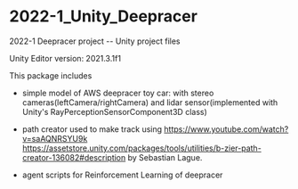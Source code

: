 # 2022-1_Unity_Deepracer
2022-1 Deepracer project -- Unity project files

Unity Editor version: 2021.3.1f1

This package includes 
- simple model of AWS deepracer toy car:
    with stereo cameras(leftCamera/rightCamera) and lidar sensor(implemented with Unity's RayPerceptionSensorComponent3D class)
    
- path creator used to make track
    using https://www.youtube.com/watch?v=saAQNRSYU9k
          https://assetstore.unity.com/packages/tools/utilities/b-zier-path-creator-136082#description by Sebastian Lague.

- agent scripts for Reinforcement Learning of deepracer
